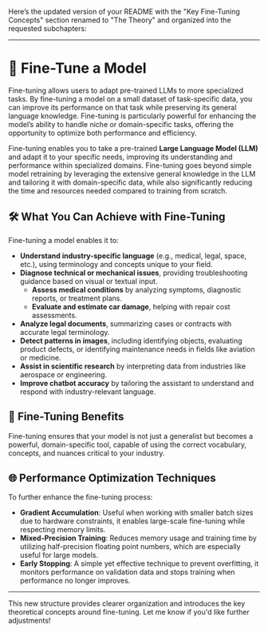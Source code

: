 Here’s the updated version of your README with the "Key Fine-Tuning Concepts" section renamed to "The Theory" and organized into the requested subchapters:

---

# 🎯 **Fine-Tune a Model**
Fine-tuning allows users to adapt pre-trained LLMs to more specialized tasks. By fine-tuning a model on a small dataset of task-specific data, you can improve its performance on that task while preserving its general language knowledge. Fine-tuning is particularly powerful for enhancing the model’s ability to handle niche or domain-specific tasks, offering the opportunity to optimize both performance and efficiency.
  
Fine-tuning enables you to take a pre-trained **Large Language Model (LLM)** and adapt it to your specific needs, improving its understanding and performance within specialized domains. Fine-tuning goes beyond simple model retraining by leveraging the extensive general knowledge in the LLM and tailoring it with domain-specific data, while also significantly reducing the time and resources needed compared to training from scratch.

## 🛠️ **What You Can Achieve with Fine-Tuning**

Fine-tuning a model enables it to:
- **Understand industry-specific language** (e.g., medical, legal, space, etc.), using terminology and concepts unique to your field.
- **Diagnose technical or mechanical issues**, providing troubleshooting guidance based on visual or textual input.
  - **Assess medical conditions** by analyzing symptoms, diagnostic reports, or treatment plans.
  - **Evaluate and estimate car damage**, helping with repair cost assessments.
- **Analyze legal documents**, summarizing cases or contracts with accurate legal terminology.
- **Detect patterns in images**, including identifying objects, evaluating product defects, or identifying maintenance needs in fields like aviation or medicine.
- **Assist in scientific research** by interpreting data from industries like aerospace or engineering.
- **Improve chatbot accuracy** by tailoring the assistant to understand and respond with industry-relevant language.

## 🚀 **Fine-Tuning Benefits**

Fine-tuning ensures that your model is not just a generalist but becomes a powerful, domain-specific tool, capable of using the correct vocabulary, concepts, and nuances critical to your industry.


## 🌐 **Performance Optimization Techniques**
To further enhance the fine-tuning process:
- **Gradient Accumulation**: Useful when working with smaller batch sizes due to hardware constraints, it enables large-scale fine-tuning while respecting memory limits.
- **Mixed-Precision Training**: Reduces memory usage and training time by utilizing half-precision floating point numbers, which are especially useful for large models.
- **Early Stopping**: A simple yet effective technique to prevent overfitting, it monitors performance on validation data and stops training when performance no longer improves.

---

This new structure provides clearer organization and introduces the key theoretical concepts around fine-tuning. Let me know if you'd like further adjustments!